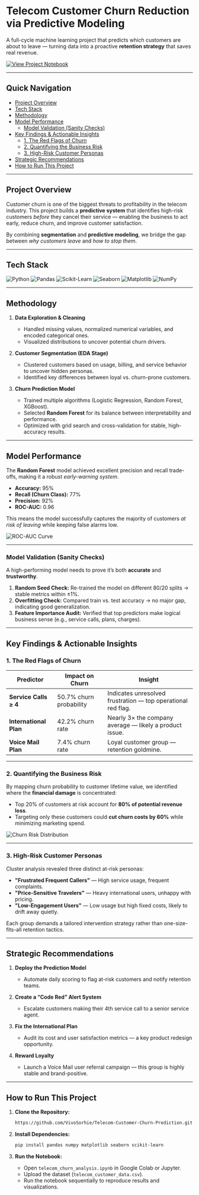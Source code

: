 # Telecom Customer Churn Reduction via Predictive Modeling 

A full-cycle machine learning project that predicts which customers are about to leave — turning data into a proactive **retention strategy** that saves real revenue.

[![View Project Notebook](https://img.shields.io/badge/View-Project_Notebook-blue?style=for-the-badge&logo=jupyter)](https://colab.research.google.com/drive/1DGLRz3yJuLwmnIg-wa-QKqDzOkvpAaYl?usp=sharing)

---

## Quick Navigation

- [Project Overview](#-project-overview)
- [Tech Stack](#️-tech-stack)
- [Methodology](#-methodology)
- [Model Performance](#-model-performance)
  - [Model Validation (Sanity Checks)](#model-validation-sanity-checks)
- [Key Findings & Actionable Insights](#-key-findings--actionable-insights)
  - [1. The Red Flags of Churn](#1-the-red-flags-of-churn)
  - [2. Quantifying the Business Risk](#2-quantifying-the-business-risk)
  - [3. High-Risk Customer Personas](#3-high-risk-customer-personas)
- [Strategic Recommendations](#-strategic-recommendations)
- [How to Run This Project](#-how-to-run-this-project)

---

## Project Overview

Customer churn is one of the biggest threats to profitability in the telecom industry. This project builds a **predictive system** that identifies high-risk customers *before* they cancel their service — enabling the business to act early, reduce churn, and improve customer satisfaction.

By combining **segmentation** and **predictive modeling**, we bridge the gap between *why customers leave* and *how to stop them*.

---

## Tech Stack

![Python](https://img.shields.io/badge/Python-3776AB?style=for-the-badge&logo=python&logoColor=white)
![Pandas](https://img.shields.io/badge/Pandas-150458?style=for-the-badge&logo=pandas&logoColor=white)
![Scikit-Learn](https://img.shields.io/badge/Scikit--Learn-F7931E?style=for-the-badge&logo=scikit-learn&logoColor=white)
![Seaborn](https://img.shields.io/badge/Seaborn-88d9de?style=for-the-badge&logo=seaborn&logoColor=white)
![Matplotlib](https://img.shields.io/badge/Matplotlib-11557c?style=for-the-badge&logo=matplotlib&logoColor=white)
![NumPy](https://img.shields.io/badge/NumPy-013243?style=for-the-badge&logo=numpy&logoColor=white)

---

## Methodology

1. **Data Exploration & Cleaning**
   - Handled missing values, normalized numerical variables, and encoded categorical ones.
   - Visualized distributions to uncover potential churn drivers.

2. **Customer Segmentation (EDA Stage)**
   - Clustered customers based on usage, billing, and service behavior to uncover hidden personas.
   - Identified key differences between loyal vs. churn-prone customers.

3. **Churn Prediction Model**
   - Trained multiple algorithms (Logistic Regression, Random Forest, XGBoost).
   - Selected **Random Forest** for its balance between interpretability and performance.
   - Optimized with grid search and cross-validation for stable, high-accuracy results.

---

## Model Performance

The **Random Forest** model achieved excellent precision and recall trade-offs, making it a robust *early-warning system*.

- **Accuracy:** 95%
- **Recall (Churn Class):** 77%
- **Precision:** 92%
- **ROC-AUC:** 0.96

This means the model successfully captures the majority of customers *at risk of leaving* while keeping false alarms low.

![ROC-AUC Curve](telecom_auc_curve.png)

---

### Model Validation (Sanity Checks)

A high-performing model needs to prove it’s both **accurate** and **trustworthy**.

1. **Random Seed Check:** Re-trained the model on different 80/20 splits → stable metrics within ±1%.
2. **Overfitting Check:** Compared train vs. test accuracy → no major gap, indicating good generalization.
3. **Feature Importance Audit:** Verified that top predictors make logical business sense (e.g., service calls, plans, charges).

---

## Key Findings & Actionable Insights

### 1. The Red Flags of Churn

| Predictor | Impact on Churn | Insight |
|------------|----------------|----------|
| **Service Calls ≥ 4** | 50.7% churn probability | Indicates unresolved frustration — top operational red flag. |
| **International Plan** | 42.2% churn rate | Nearly 3× the company average — likely a product issue. |
| **Voice Mail Plan** | 7.4% churn rate | Loyal customer group — retention goldmine. |

---

### 2. Quantifying the Business Risk

By mapping churn probability to customer lifetime value, we identified where the **financial damage** is concentrated:
- Top 20% of customers at risk account for **80% of potential revenue loss**.
- Targeting only these customers could **cut churn costs by 60%** while minimizing marketing spend.

![Churn Risk Distribution](telecom_cumulative_gains.png)

---

### 3. High-Risk Customer Personas

Cluster analysis revealed three distinct at-risk personas:
- **"Frustrated Frequent Callers"** — High service usage, frequent complaints.
- **"Price-Sensitive Travelers"** — Heavy international users, unhappy with pricing.
- **"Low-Engagement Users"** — Low usage but high fixed costs, likely to drift away quietly.

Each group demands a tailored intervention strategy rather than one-size-fits-all retention tactics.

---

## Strategic Recommendations

1. **Deploy the Prediction Model**
   - Automate daily scoring to flag at-risk customers and notify retention teams.

2. **Create a “Code Red” Alert System**
   - Escalate customers making their 4th service call to a senior service agent.

3. **Fix the International Plan**
   - Audit its cost and user satisfaction metrics — a key product redesign opportunity.

4. **Reward Loyalty**
   - Launch a Voice Mail user referral campaign — this group is highly stable and brand-positive.

---

## How to Run This Project

1. **Clone the Repository:**
   ```bash
   https://github.com/VivoSorhie/Telecom-Customer-Churn-Prediction.git
   ```

2. **Install Dependencies:**
   ```bash
   pip install pandas numpy matplotlib seaborn scikit-learn
   ```

3. **Run the Notebook:**
   - Open `telecom_churn_analysis.ipynb` in Google Colab or Jupyter.
   - Upload the dataset (`telecom_customer_data.csv`).
   - Run the notebook sequentially to reproduce results and visualizations.
